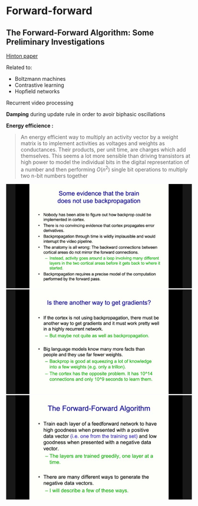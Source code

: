 # Forward-forward
## **The Forward-Forward Algorithm: Some Preliminary Investigations**
[Hinton paper](https://www.cs.toronto.edu/~hinton/FFA13.pdf)

Related to:

- Boltzmann machines
- Contrastive learning
- Hopfield networks

Recurrent video processing

**Damping** during update rule in order to avoir biphasic oscillations

**Energy efficience :**
> An energy efficient way to multiply an activity vector by a weight matrix is to implement activities as voltages and weights as conductances. Their products, per unit time, are charges which add themselves. This seems a lot more sensible than driving transistors at high power to model the individual bits in the digital representation of a number and then performing $O(n^2)$ single bit operations to multiply two n-bit numbers together

![](../fig/forward_forward_1.jpeg)
![](../fig/forward_forward_2.jpeg)
![](../fig/forward_forward_3.jpeg)
